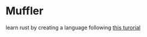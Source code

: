 # Muffler

learn rust by creating a language following [this turorial](https://arzg.github.io/lang/)